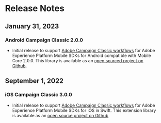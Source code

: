 # Release Notes

## January 31, 2023

### Android Campaign Classic 2.0.0

* Initial release to support [Adobe Campaign Classic workflows](./index.md) for Adobe Experience Platform Mobile SDKs for Android compatible with Mobile Core 2.0.0. This library is available as an [open sourced project on Github](https://github.com/adobe/aepsdk-campaignclassic-android).

## September 1, 2022

### iOS Campaign Classic 3.0.0

* Initial release to support [Adobe Campaign Classic workflows](./index.md) for Adobe Experience Platform Mobile SDKs for iOS in Swift. This extension library is available as an [open source project on Github](https://github.com/adobe/aepsdk-campaignclassic-ios/).
